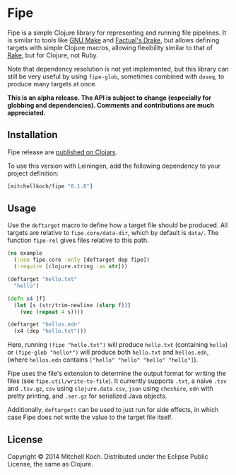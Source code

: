 # Fipe

Fipe is a simple Clojure library for representing and running file pipelines. It is similar to tools like [GNU Make](http://www.gnu.org/software/make/) and [Factual's Drake](https://github.com/Factual/drake), but allows defining targets with simple Clojure macros, allowing flexibility similar to that of [Rake](https://github.com/jimweirich/rake), but for Clojure, not Ruby.

Note that dependency resolution is not yet implemented, but this library can still be very useful by using `fipe-glob`, sometimes combined with `doseq`, to produce many targets at once.

**This is an alpha release. The API is subject to change (especially for globbing and dependencies). Comments and contributions are much appreciated.**

## Installation

Fipe release are [published on Clojars](https://clojars.org/mitchellkoch/fipe).

To use this version with Leiningen, add the following dependency to your project
definition:

```clojure
[mitchellkoch/fipe "0.1.0"]
```

## Usage

Use the `deftarget` macro to define how a target file should be produced. All targets are relative to `fipe.core/data-dir`, which by default is `data/`. The function `fipe-rel` gives files relative to this path.

```clojure
(ns example
  (:use fipe.core :only [deftarget dep fipe])
  (:require [clojure.string :as str]))

(deftarget "hello.txt"
  "hello")

(defn x4 [f]
  (let [s (str/trim-newline (slurp f))]
    (vec (repeat 4 s))))

(deftarget "hellos.edn"
  (x4 (dep "hello.txt")))
```

Here, running `(fipe "hello.txt")` will produce `hello.txt` (containing `hello`) or `(fipe-glob "hello*")` will produce both `hello.txt` and `hellos.edn`, (where `hellos.edn` contains `["hello" "hello" "hello" "hello"]`).

Fipe uses the file's extension to determine the output format for writing the files (see `fipe.util/write-to-file`). It currently supports `.txt`, a naive `.tsv` and `.tsv.gz`, `csv` using `clojure.data.csv`, `json` using `cheshire`, `edn` with pretty printing, and `.ser.gz` for serialized Java objects.

Additionally, `deftarget!` can be used to just run for side effects, in which case Fipe does not write the value to the target file itself.

## License

Copyright © 2014 Mitchell Koch. Distributed under the Eclipse Public License, the same as Clojure.
